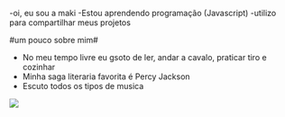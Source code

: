 -oi, eu sou a maki
-Estou aprendendo programação (Javascript)
-utilizo para compartilhar meus projetos

#um pouco sobre mim#
- No meu tempo livre eu gsoto de ler, andar a cavalo, praticar tiro e cozinhar
- Minha saga literaria favorita é Percy Jackson
- Escuto todos os tipos de musica


![](https://instagram.com/rudinihadi?igshid=MzRlODBiNWFlZA==)




